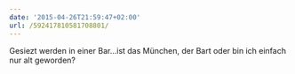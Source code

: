 ```yaml
---
date: '2015-04-26T21:59:47+02:00'
url: /592417810581708801/
---
```

Gesiezt werden in einer Bar...ist das München, der Bart oder bin ich einfach nur alt geworden?
